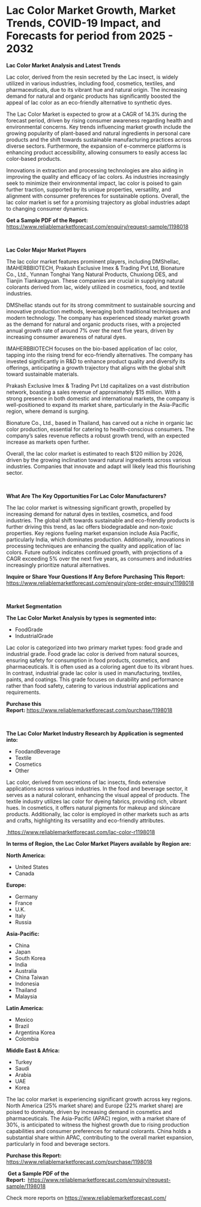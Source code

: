 <p><h1>Lac Color Market Growth, Market Trends, COVID-19 Impact, and Forecasts for period from 2025 - 2032</h1></p><p><strong>Lac Color Market Analysis and Latest Trends</strong></p>
<p><p>Lac color, derived from the resin secreted by the Lac insect, is widely utilized in various industries, including food, cosmetics, textiles, and pharmaceuticals, due to its vibrant hue and natural origin. The increasing demand for natural and organic products has significantly boosted the appeal of lac color as an eco-friendly alternative to synthetic dyes.</p><p>The Lac Color Market is expected to grow at a CAGR of 14.3% during the forecast period, driven by rising consumer awareness regarding health and environmental concerns. Key trends influencing market growth include the growing popularity of plant-based and natural ingredients in personal care products and the shift towards sustainable manufacturing practices across diverse sectors. Furthermore, the expansion of e-commerce platforms is enhancing product accessibility, allowing consumers to easily access lac color-based products.</p><p>Innovations in extraction and processing technologies are also aiding in improving the quality and efficacy of lac colors. As industries increasingly seek to minimize their environmental impact, lac color is poised to gain further traction, supported by its unique properties, versatility, and alignment with consumer preferences for sustainable options. Overall, the lac color market is set for a promising trajectory as global industries adapt to changing consumer dynamics.</p></p>
<p><strong>Get a Sample PDF of the Report:&nbsp;</strong> <a href="https://www.reliablemarketforecast.com/enquiry/request-sample/1198018?utm_campaign=2308&utm_medium=2&utm_source=Github&utm_content=ia&utm_term=31032025&utm_id=lac-color">https://www.reliablemarketforecast.com/enquiry/request-sample/1198018</a></p>
<p>&nbsp;</p>
<p><strong>Lac Color Major Market Players</strong></p>
<p><p>The lac color market features prominent players, including DMShellac, IMAHERBBIOTECH, Prakash Exclusive Imex & Trading Pvt Ltd, Bionature Co., Ltd., Yunnan Tonghai Yang Natural Products, Chuxiong DES, and Tianjin Tiankangyuan. These companies are crucial in supplying natural colorants derived from lac, widely utilized in cosmetics, food, and textile industries.</p><p>DMShellac stands out for its strong commitment to sustainable sourcing and innovative production methods, leveraging both traditional techniques and modern technology. The company has experienced steady market growth as the demand for natural and organic products rises, with a projected annual growth rate of around 7% over the next five years, driven by increasing consumer awareness of natural dyes.</p><p>IMAHERBBIOTECH focuses on the bio-based application of lac color, tapping into the rising trend for eco-friendly alternatives. The company has invested significantly in R&D to enhance product quality and diversify its offerings, anticipating a growth trajectory that aligns with the global shift toward sustainable materials.</p><p>Prakash Exclusive Imex & Trading Pvt Ltd capitalizes on a vast distribution network, boasting a sales revenue of approximately $15 million. With a strong presence in both domestic and international markets, the company is well-positioned to expand its market share, particularly in the Asia-Pacific region, where demand is surging.</p><p>Bionature Co., Ltd., based in Thailand, has carved out a niche in organic lac color production, essential for catering to health-conscious consumers. The company’s sales revenue reflects a robust growth trend, with an expected increase as markets open further.</p><p>Overall, the lac color market is estimated to reach $120 million by 2026, driven by the growing inclination toward natural ingredients across various industries. Companies that innovate and adapt will likely lead this flourishing sector.</p></p>
<p>&nbsp;</p>
<p><strong>What Are The Key Opportunities For Lac Color Manufacturers?</strong></p>
<p><p>The lac color market is witnessing significant growth, propelled by increasing demand for natural dyes in textiles, cosmetics, and food industries. The global shift towards sustainable and eco-friendly products is further driving this trend, as lac offers biodegradable and non-toxic properties. Key regions fueling market expansion include Asia Pacific, particularly India, which dominates production. Additionally, innovations in processing techniques are enhancing the quality and application of lac colors. Future outlook indicates continued growth, with projections of a CAGR exceeding 5% over the next five years, as consumers and industries increasingly prioritize natural alternatives.</p></p>
<p><strong>Inquire or Share Your Questions If Any Before Purchasing This Report:</strong> <a href="https://www.reliablemarketforecast.com/enquiry/pre-order-enquiry/1198018?utm_campaign=2308&utm_medium=2&utm_source=Github&utm_content=ia&utm_term=31032025&utm_id=lac-color">https://www.reliablemarketforecast.com/enquiry/pre-order-enquiry/1198018</a></p>
<p>&nbsp;</p>
<p><strong>Market Segmentation</strong></p>
<p><strong>The Lac Color Market Analysis by types is segmented into:</strong></p>
<p><ul><li>FoodGrade</li><li>IndustrialGrade</li></ul></p>
<p><p>Lac color is categorized into two primary market types: food grade and industrial grade. Food grade lac color is derived from natural sources, ensuring safety for consumption in food products, cosmetics, and pharmaceuticals. It is often used as a coloring agent due to its vibrant hues. In contrast, industrial grade lac color is used in manufacturing, textiles, paints, and coatings. This grade focuses on durability and performance rather than food safety, catering to various industrial applications and requirements.</p></p>
<p><strong>Purchase this Report:&nbsp;</strong><a href="https://www.reliablemarketforecast.com/purchase/1198018?utm_campaign=2308&utm_medium=2&utm_source=Github&utm_content=ia&utm_term=31032025&utm_id=lac-color">https://www.reliablemarketforecast.com/purchase/1198018</a></p>
<p>&nbsp;</p>
<p><strong>The Lac Color Market Industry Research by Application is segmented into:</strong></p>
<p><ul><li>FoodandBeverage</li><li>Textile</li><li>Cosmetics</li><li>Other</li></ul></p>
<p><p>Lac color, derived from secretions of lac insects, finds extensive applications across various industries. In the food and beverage sector, it serves as a natural colorant, enhancing the visual appeal of products. The textile industry utilizes lac color for dyeing fabrics, providing rich, vibrant hues. In cosmetics, it offers natural pigments for makeup and skincare products. Additionally, lac color is employed in other markets such as arts and crafts, highlighting its versatility and eco-friendly attributes.</p></p>
<p><a href="https://www.reliablemarketforecast.com/lac-color-r1198018?utm_campaign=2308&utm_medium=2&utm_source=Github&utm_content=ia&utm_term=31032025&utm_id=lac-color">&nbsp;https://www.reliablemarketforecast.com/lac-color-r1198018</a></p>
<p><strong>In terms of Region, the Lac Color Market Players available by Region are:</strong></p>
<p>
    <p> <strong> North America: </strong>
        <ul>
            <li>United States</li>
            <li>Canada</li>
        </ul>
        </p> 
    <p> <strong> Europe: </strong>
        <ul>
            <li>Germany</li>
            <li>France</li>
            <li>U.K.</li>
            <li>Italy</li>
            <li>Russia</li>
        </ul>
        </p> 
    <p> <strong> Asia-Pacific: </strong>
        <ul>
            <li>China</li>
            <li>Japan</li>
            <li>South Korea</li>
            <li>India</li>
            <li>Australia</li>
            <li>China Taiwan</li>
            <li>Indonesia</li>
            <li>Thailand</li>
            <li>Malaysia</li>
        </ul>
        </p> 
    <p> <strong> Latin America: </strong>
        <ul>
            <li>Mexico</li>
            <li>Brazil</li>
            <li>Argentina Korea</li>
            <li>Colombia</li>
        </ul>
        </p> 
    <p> <strong> Middle East & Africa: </strong>
        <ul>
            <li>Turkey</li>
            <li>Saudi</li>
            <li>Arabia</li>
            <li>UAE</li>
            <li>Korea</li>
        </ul>
    </p>
    </p>
<p><p>The lac color market is experiencing significant growth across key regions. North America (25% market share) and Europe (22% market share) are poised to dominate, driven by increasing demand in cosmetics and pharmaceuticals. The Asia-Pacific (APAC) region, with a market share of 30%, is anticipated to witness the highest growth due to rising production capabilities and consumer preferences for natural colorants. China holds a substantial share within APAC, contributing to the overall market expansion, particularly in food and beverage sectors.</p></p>
<p><strong>Purchase this Report: </strong><a href="https://www.reliablemarketforecast.com/purchase/1198018?utm_campaign=2308&utm_medium=2&utm_source=Github&utm_content=ia&utm_term=31032025&utm_id=lac-color">https://www.reliablemarketforecast.com/purchase/1198018</a></p>
<p>&nbsp;<strong>Get a Sample PDF of the Report:&nbsp;&nbsp;</strong><a href="https://www.reliablemarketforecast.com/enquiry/request-sample/1198018?utm_campaign=2308&utm_medium=2&utm_source=Github&utm_content=ia&utm_term=31032025&utm_id=lac-color">https://www.reliablemarketforecast.com/enquiry/request-sample/1198018</a></p>
<p><strong></strong></p>
<p>Check more reports on <a href="https://www.reliablemarketforecast.com/?utm_campaign=2308&utm_medium=2&utm_source=Github&utm_content=ia&utm_term=31032025&utm_id=lac-color">https://www.reliablemarketforecast.com/</a></p>